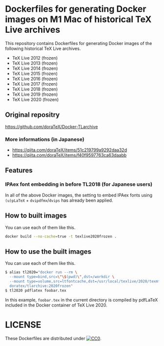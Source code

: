 # Dockerfiles for generating Docker images on M1 Mac of historical TeX Live archives

This repository contains Dockerfiles for generating Docker images of the following historical TeX Live archives.

* TeX Live 2012 (frozen)
* TeX Live 2013 (frozen)
* TeX Live 2014 (frozen)
* TeX Live 2015 (frozen)
* TeX Live 2016 (frozen)
* TeX Live 2017 (frozen)
* TeX Live 2018 (frozen)
* TeX Live 2019 (frozen)
* TeX Live 2020 (frozen)

## Original repositry

https://github.com/doraTeX/Docker-TLarchive

### More informations (in Japanese)

- https://qiita.com/doraTeX/items/51c219799a9292daa32d
- https://qiita.com/doraTeX/items/f40f9597763ca63daabb

## Features

### IPAex font embedding in before TL2018 (for Japanese users)

In all of the above Docker images, the setting to embed IPAex fonts using `(u)pLaTeX` + `dvipdfmx`/`dvips` has already been applied.

## How to built images

You can use each of them like this.

```sh
docker build --no-cache=true -t texlive2020frozen .
```

## How to use the built images

You can use each of them like this.

```sh
$ alias tl2020="docker run --rm \
  --mount type=bind,src=\"\$(pwd)\",dst=/workdir \
  --mount type=volume,src=ltfontcache,dst=/usr/local/texlive/2020/texmf-var/luatex-cache/generic/fonts/otl \
  doratex/tlarchive:2020frozen"
$ tl2020 pdflatex foobar.tex
```

In this example, `foobar.tex` in the current directory is compiled by pdfLaTeX included in the Docker container of TeX Live 2020.

# LICENSE

These Dockerfiles are distributed under [![CC0](http://i.creativecommons.org/p/zero/1.0/88x31.png "CC0")](http://creativecommons.org/publicdomain/zero/1.0/deed.ja).
